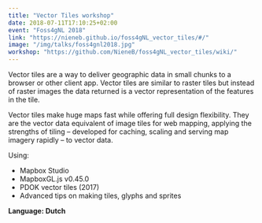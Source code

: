 ```yaml
---
title: "Vector Tiles workshop"
date: 2018-07-11T17:10:25+02:00
event: "Foss4gNL 2018"
link: "https://nieneb.github.io/foss4gNL_vector_tiles/#/"
image: "/img/talks/foss4gnl2018.jpg"
workshop: "https://github.com/NieneB/foss4gNL_vector_tiles/wiki/"
---
```

Vector tiles are a way to deliver geographic data in small chunks to a browser or other client app. Vector tiles are similar to raster tiles but instead of raster images the data returned is a vector representation of the features in the tile.

Vector tiles make huge maps fast while offering full design flexibility. They are the vector data equivalent of image tiles for web mapping, applying the strengths of tiling – developed for caching, scaling and serving map imagery rapidly – to vector data.


<!--more-->
Using:
* Mapbox Studio
* MapboxGL.js v0.45.0
* PDOK vector tiles (2017)
* Advanced tips on making tiles, glyphs and sprites

**Language: Dutch**
